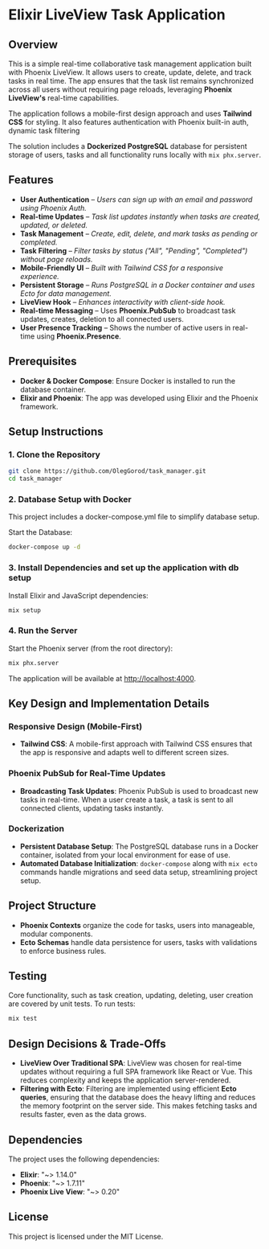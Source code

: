 # Elixir LiveView Task Application

## Overview

This is a simple real-time collaborative task management application built with Phoenix LiveView. It allows users to create, update, delete, and track tasks in real time. The app ensures that the task list remains synchronized across all users without requiring page reloads, leveraging **Phoenix LiveView's** real-time capabilities.

The application follows a mobile-first design approach and uses **Tailwind CSS** for styling. It also features authentication with Phoenix built-in auth, dynamic task filtering

The solution includes a **Dockerized PostgreSQL** database for persistent storage of users, tasks and all functionality runs locally with `mix phx.server`.

## Features

- **User Authentication** – _Users can sign up with an email and password using Phoenix Auth._
- **Real-time Updates** – _Task list updates instantly when tasks are created, updated, or deleted._
- **Task Management** – _Create, edit, delete, and mark tasks as pending or completed._
- **Task Filtering** – _Filter tasks by status ("All", "Pending", "Completed") without page reloads._
- **Mobile-Friendly UI** – _Built with Tailwind CSS for a responsive experience._
- **Persistent Storage** – _Runs PostgreSQL in a Docker container and uses Ecto for data management._
- **LiveView Hook** – _Enhances interactivity with client-side hook._
- **Real-time Messaging** – Uses **Phoenix.PubSub** to broadcast task updates, creates, deletion to all connected users.
- **User Presence Tracking** – Shows the number of active users in real-time using **Phoenix.Presence**.

## Prerequisites

- **Docker & Docker Compose**: Ensure Docker is installed to run the database container.
- **Elixir and Phoenix**: The app was developed using Elixir and the Phoenix framework.

## Setup Instructions

### 1. Clone the Repository

```bash
git clone https://github.com/OlegGorod/task_manager.git
cd task_manager
```

### 2. Database Setup with Docker

This project includes a docker-compose.yml file to simplify database setup.

Start the Database:

```bash
docker-compose up -d
```

### 3. Install Dependencies and set up the application with db setup

Install Elixir and JavaScript dependencies:

```bash
mix setup
```

### 4. Run the Server

Start the Phoenix server (from the root directory):

```bash
mix phx.server
```

The application will be available at [http://localhost:4000](http://localhost:4000).

## Key Design and Implementation Details

### Responsive Design (Mobile-First)

- **Tailwind CSS**: A mobile-first approach with Tailwind CSS ensures that the app is responsive and adapts well to different screen sizes.

### Phoenix PubSub for Real-Time Updates

- **Broadcasting Task Updates**: Phoenix PubSub is used to broadcast new tasks in real-time. When a user create a task, a task is sent to all connected clients, updating tasks instantly.

### Dockerization

- **Persistent Database Setup**: The PostgreSQL database runs in a Docker container, isolated from your local environment for ease of use.
- **Automated Database Initialization**: `docker-compose` along with `mix ecto` commands handle migrations and seed data setup, streamlining project setup.

## Project Structure

- **Phoenix Contexts** organize the code for tasks, users into manageable, modular components.
- **Ecto Schemas** handle data persistence for users, tasks with validations to enforce business rules.

## Testing

Core functionality, such as task creation, updating, deleting, user creation are covered by unit tests. To run tests:

```bash
mix test
```

## Design Decisions & Trade-Offs

- **LiveView Over Traditional SPA**: LiveView was chosen for real-time updates without requiring a full SPA framework like React or Vue. This reduces complexity and keeps the application server-rendered.
- **Filtering with Ecto**: Filtering are implemented using efficient **Ecto queries**, ensuring that the database does the heavy lifting and reduces the memory footprint on the server side. This makes fetching tasks and results faster, even as the data grows.

## Dependencies

The project uses the following dependencies:

- **Elixir**: "~> 1.14.0"
- **Phoenix**: "~> 1.7.11"
- **Phoenix Live View**: "~> 0.20"

## License

This project is licensed under the MIT License.
